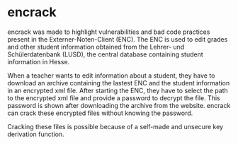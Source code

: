 # encrack
encrack was made to highlight vulnerabilities and bad code practices present in the Externer-Noten-Client (ENC). The ENC is used to edit grades and other student information obtained from the Lehrer- und Schülerdatenbank (LUSD), the central database containing student information in Hesse.

When a teacher wants to edit information about a student, they have to download an archive containing the lastest ENC and the student information in an encrypted xml file. After starting the ENC, they have to select the path to the encrypted xml file and provide a password to decrypt the file. This password is shown after downloading the archive from the website. encrack can crack these encrypted files without knowing the password.

Cracking these files is possible because of a self-made and unsecure key derivation function.
